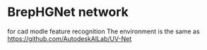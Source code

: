 # BrepHGNet network
 for cad modle feature recognition
The environment is the same as https://github.com/AutodeskAILab/UV-Net
